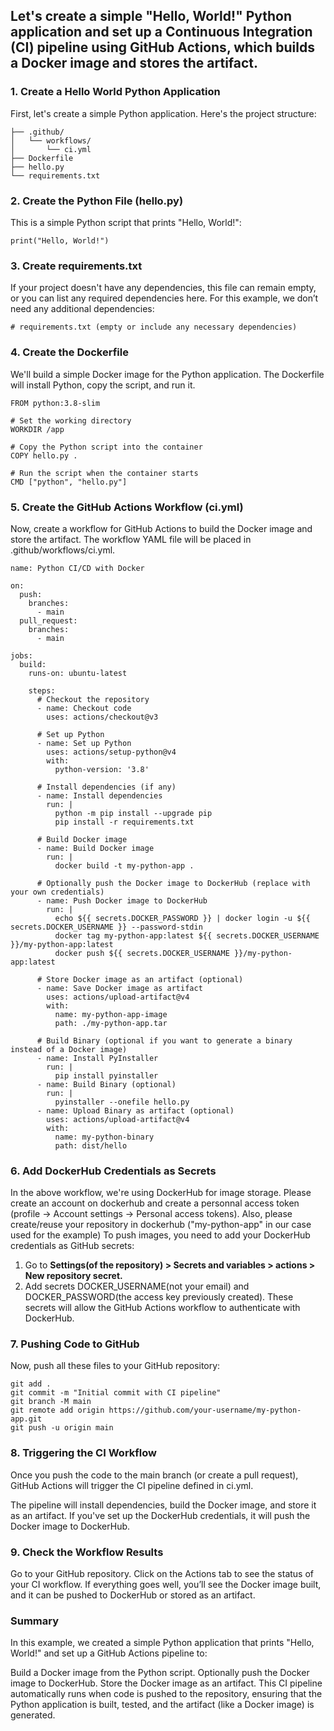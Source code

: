## Let's create a simple "Hello, World!" Python application and set up a Continuous Integration (CI) pipeline using GitHub Actions, which builds a Docker image and stores the artifact.

### 1. Create a Hello World Python Application
First, let's create a simple Python application. Here's the project structure:
```my-python-app/
├── .github/
│   └── workflows/
│       └── ci.yml
├── Dockerfile
├── hello.py
└── requirements.txt
```



### 2. Create the Python File (hello.py)
This is a simple Python script that prints "Hello, World!":
```# hello.py
print("Hello, World!")
`````

### 3. Create requirements.txt
If your project doesn't have any dependencies, this file can remain empty, or you can list any required dependencies here. For this example, we don’t need any additional dependencies:

```# requirements.txt (empty or include any necessary dependencies) ```

### 4. Create the Dockerfile
We'll build a simple Docker image for the Python application. The Dockerfile will install Python, copy the script, and run it. 

```# Dockerfile
FROM python:3.8-slim

# Set the working directory
WORKDIR /app

# Copy the Python script into the container
COPY hello.py .

# Run the script when the container starts
CMD ["python", "hello.py"]
```

### 5. Create the GitHub Actions Workflow (ci.yml)
Now, create a workflow for GitHub Actions to build the Docker image and store the artifact. The workflow YAML file will be placed in .github/workflows/ci.yml.

```
name: Python CI/CD with Docker

on:
  push:
    branches:
      - main
  pull_request:
    branches:
      - main

jobs:
  build:
    runs-on: ubuntu-latest

    steps:
      # Checkout the repository
      - name: Checkout code
        uses: actions/checkout@v3

      # Set up Python
      - name: Set up Python
        uses: actions/setup-python@v4
        with:
          python-version: '3.8'

      # Install dependencies (if any)
      - name: Install dependencies
        run: |
          python -m pip install --upgrade pip
          pip install -r requirements.txt

      # Build Docker image
      - name: Build Docker image
        run: |
          docker build -t my-python-app .

      # Optionally push the Docker image to DockerHub (replace with your own credentials)
      - name: Push Docker image to DockerHub
        run: |
          echo ${{ secrets.DOCKER_PASSWORD }} | docker login -u ${{ secrets.DOCKER_USERNAME }} --password-stdin
          docker tag my-python-app:latest ${{ secrets.DOCKER_USERNAME }}/my-python-app:latest
          docker push ${{ secrets.DOCKER_USERNAME }}/my-python-app:latest

      # Store Docker image as an artifact (optional)
      - name: Save Docker image as artifact
        uses: actions/upload-artifact@v4
        with:
          name: my-python-app-image
          path: ./my-python-app.tar

      # Build Binary (optional if you want to generate a binary instead of a Docker image)
      - name: Install PyInstaller
        run: |
          pip install pyinstaller
      - name: Build Binary (optional)
        run: |
          pyinstaller --onefile hello.py
      - name: Upload Binary as artifact (optional)
        uses: actions/upload-artifact@v4
        with:
          name: my-python-binary
          path: dist/hello
```

### 6. Add DockerHub Credentials as Secrets
In the above workflow, we're using DockerHub for image storage. 
Please create an account on dockerhub and create a personnal access token (profile -> Account settings -> Personal access tokens). 
Also, please create/reuse your repository in dockerhub ("my-python-app" in our case used for the example)
To push images, you need to add your DockerHub credentials as GitHub secrets:

1. Go to **Settings(of the repository) > Secrets and variables > actions > New repository secret.**
2. Add secrets DOCKER_USERNAME(not your email) and DOCKER_PASSWORD(the access key previously created).
These secrets will allow the GitHub Actions workflow to authenticate with DockerHub.

### 7. Pushing Code to GitHub
Now, push all these files to your GitHub repository:
```git init
git add .
git commit -m "Initial commit with CI pipeline"
git branch -M main
git remote add origin https://github.com/your-username/my-python-app.git
git push -u origin main
```

### 8. Triggering the CI Workflow
Once you push the code to the main branch (or create a pull request), GitHub Actions will trigger the CI pipeline defined in ci.yml.

The pipeline will install dependencies, build the Docker image, and store it as an artifact.
If you've set up the DockerHub credentials, it will push the Docker image to DockerHub.

### 9. Check the Workflow Results
Go to your GitHub repository.
Click on the Actions tab to see the status of your CI workflow.
If everything goes well, you’ll see the Docker image built, and it can be pushed to DockerHub or stored as an artifact.

### Summary
In this example, we created a simple Python application that prints "Hello, World!" and set up a GitHub Actions pipeline to:

Build a Docker image from the Python script.
Optionally push the Docker image to DockerHub.
Store the Docker image as an artifact.
This CI pipeline automatically runs when code is pushed to the repository, ensuring that the Python application is built, tested, and the artifact (like a Docker image) is generated.
